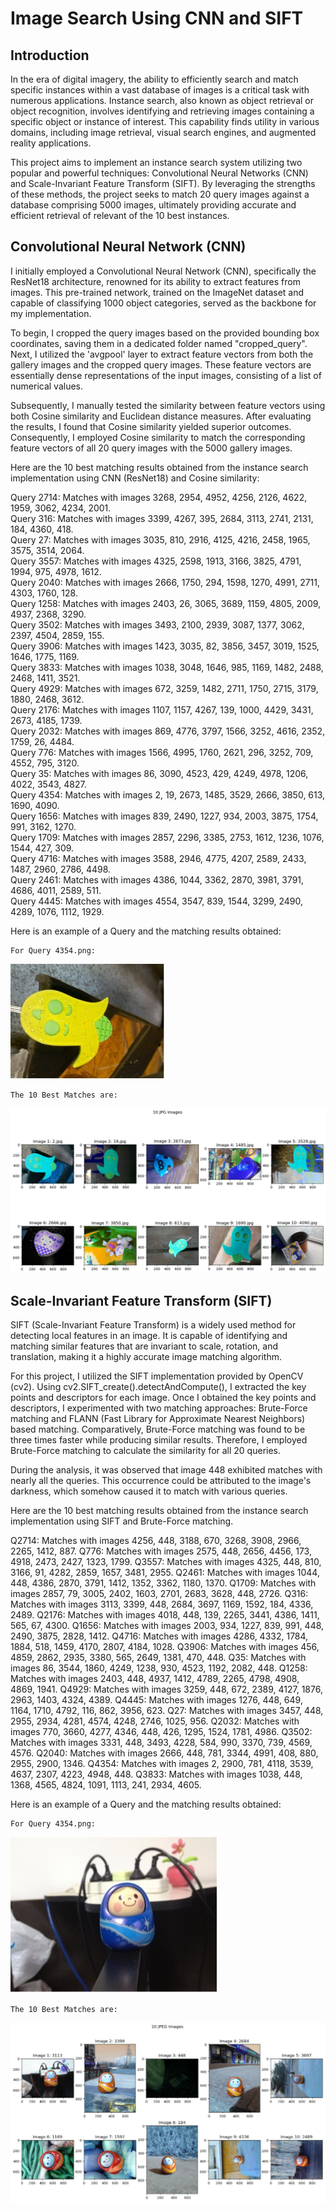 # Image Search Using CNN and SIFT

## Introduction ##
In the era of digital imagery, the ability to efficiently search and match specific instances within a vast database of images is a critical task with numerous applications. Instance search, also known as object retrieval or object recognition, involves identifying and retrieving images containing a specific object or instance of interest. This capability finds utility in various domains, including image retrieval, visual search engines, and augmented reality applications.

This project aims to implement an instance search system utilizing two popular and powerful techniques: Convolutional Neural Networks (CNN) and Scale-Invariant Feature Transform (SIFT). By leveraging the strengths of these methods, the project seeks to match 20 query images against a database comprising 5000 images, ultimately providing accurate and efficient retrieval of relevant of the 10 best instances.

## Convolutional Neural Network (CNN) ##

I initially employed a Convolutional Neural Network (CNN), specifically the ResNet18 architecture, renowned for its ability to extract features from images. This pre-trained network, trained on the ImageNet dataset and capable of classifying 1000 object categories, served as the backbone for my implementation.

To begin, I cropped the query images based on the provided bounding box coordinates, saving them in a dedicated folder named "cropped_query". Next, I utilized the 'avgpool' layer to extract feature vectors from both the gallery images and the cropped query images. These feature vectors are essentially dense representations of the input images, consisting of a list of numerical values.

Subsequently, I manually tested the similarity between feature vectors using both Cosine similarity and Euclidean distance measures. After evaluating the results, I found that Cosine similarity yielded superior outcomes. Consequently, I employed Cosine similarity to match the corresponding feature vectors of all 20 query images with the 5000 gallery images.

Here are the 10 best matching results obtained from the instance search implementation using CNN (ResNet18) and Cosine similarity:

Query 2714: Matches with images 3268, 2954, 4952, 4256, 2126, 4622, 1959, 3062, 4234, 2001. <br />
Query 316: Matches with images 3399, 4267, 395, 2684, 3113, 2741, 2131, 184, 4360, 418. <br />
Query 27: Matches with images 3035, 810, 2916, 4125, 4216, 2458, 1965, 3575, 3514, 2064. <br />
Query 3557: Matches with images 4325, 2598, 1913, 3166, 3825, 4791, 1994, 975, 4978, 1612. <br />
Query 2040: Matches with images 2666, 1750, 294, 1598, 1270, 4991, 2711, 4303, 1760, 128. <br />
Query 1258: Matches with images 2403, 26, 3065, 3689, 1159, 4805, 2009, 4937, 2368, 3290. <br />
Query 3502: Matches with images 3493, 2100, 2939, 3087, 1377, 3062, 2397, 4504, 2859, 155. <br />
Query 3906: Matches with images 1423, 3035, 82, 3856, 3457, 3019, 1525, 1646, 1775, 1169. <br />
Query 3833: Matches with images 1038, 3048, 1646, 985, 1169, 1482, 2488, 2468, 1411, 3521. <br />
Query 4929: Matches with images 672, 3259, 1482, 2711, 1750, 2715, 3179, 1880, 2468, 3612. <br />
Query 2176: Matches with images 1107, 1157, 4267, 139, 1000, 4429, 3431, 2673, 4185, 1739. <br />
Query 2032: Matches with images 869, 4776, 3797, 1566, 3252, 4616, 2352, 1759, 26, 4484. <br />
Query 776: Matches with images 1566, 4995, 1760, 2621, 296, 3252, 709, 4552, 795, 3120. <br />
Query 35: Matches with images 86, 3090, 4523, 429, 4249, 4978, 1206, 4022, 3543, 4827. <br />
Query 4354: Matches with images 2, 19, 2673, 1485, 3529, 2666, 3850, 613, 1690, 4090. <br />
Query 1656: Matches with images 839, 2490, 1227, 934, 2003, 3875, 1754, 991, 3162, 1270. <br />
Query 1709: Matches with images 2857, 2296, 3385, 2753, 1612, 1236, 1076, 1544, 427, 309. <br />
Query 4716: Matches with images 3588, 2946, 4775, 4207, 2589, 2433, 1487, 2960, 2786, 4498. <br />
Query 2461: Matches with images 4386, 1044, 3362, 2870, 3981, 3791, 4686, 4011, 2589, 511. <br />
Query 4445: Matches with images 4554, 3547, 839, 1544, 3299, 2490, 4289, 1076, 1112, 1929. <br />

Here is an example of a Query and the matching results obtained:

    For Query 4354.png:

<img src="/data/Source_Results/4354.jpg" alt="Query" width="auto" height="auto">

    The 10 Best Matches are:

<img src="/data/Source_Results/4354_10Best.png" alt="10_Best" width="auto" height="auto">

## Scale-Invariant Feature Transform (SIFT) ##

SIFT (Scale-Invariant Feature Transform) is a widely used method for detecting local features in an image. It is capable of identifying and matching similar features that are invariant to scale, rotation, and translation, making it a highly accurate image matching algorithm.

For this project, I utilized the SIFT implementation provided by OpenCV (cv2). Using cv2.SIFT_create().detectAndCompute(), I extracted the key points and descriptors for each image. Once I obtained the key points and descriptors, I experimented with two matching approaches: Brute-Force matching and FLANN (Fast Library for Approximate Nearest Neighbors) based matching. Comparatively, Brute-Force matching was found to be three times faster while producing similar results. Therefore, I employed Brute-Force matching to calculate the similarity for all 20 queries.

During the analysis, it was observed that image 448 exhibited matches with nearly all the queries. This occurrence could be attributed to the image's darkness, which somehow caused it to match with various queries.

Here are the 10 best matching results obtained from the instance search implementation using SIFT and Brute-Force matching.

Q2714: Matches with images 4256, 448, 3188, 670, 3268, 3908, 2966, 2265, 1412, 887.
Q776: Matches with images 2575, 448, 2656, 4456, 173, 4918, 2473, 2427, 1323, 1799.
Q3557: Matches with images 4325, 448, 810, 3166, 91, 4282, 2859, 1657, 3481, 2955.
Q2461: Matches with images 1044, 448, 4386, 2870, 3791, 1412, 1352, 3362, 1180, 1370.
Q1709: Matches with images 2857, 79, 3005, 2402, 1603, 2701, 2683, 3628, 448, 2726.
Q316: Matches with images 3113, 3399, 448, 2684, 3697, 1169, 1592, 184, 4336, 2489.
Q2176: Matches with images 4018, 448, 139, 2265, 3441, 4386, 1411, 565, 67, 4300.
Q1656: Matches with images 2003, 934, 1227, 839, 991, 448, 2490, 3875, 2828, 1412.
Q4716: Matches with images 4286, 4332, 1784, 1884, 518, 1459, 4170, 2807, 4184, 1028.
Q3906: Matches with images 456, 4859, 2862, 2935, 3380, 565, 2649, 1381, 470, 448.
Q35: Matches with images 86, 3544, 1860, 4249, 1238, 930, 4523, 1192, 2082, 448.
Q1258: Matches with images 2403, 448, 4937, 1412, 4789, 2265, 4798, 4908, 4869, 1941.
Q4929: Matches with images 3259, 448, 672, 2389, 4127, 1876, 2963, 1403, 4324, 4389.
Q4445: Matches with images 1276, 448, 649, 1164, 1710, 4792, 116, 862, 3956, 623.
Q27: Matches with images 3457, 448, 2955, 2934, 4281, 4574, 4248, 2746, 1025, 956.
Q2032: Matches with images 770, 3660, 4277, 4346, 448, 426, 1295, 1524, 1781, 4986.
Q3502: Matches with images 3331, 448, 3493, 4228, 584, 990, 3370, 739, 4569, 4576.
Q2040: Matches with images 2666, 448, 781, 3344, 4991, 408, 880, 2955, 2900, 1346.
Q4354: Matches with images 2, 2900, 781, 4118, 3539, 4637, 2307, 4223, 4948, 448.
Q3833: Matches with images 1038, 448, 1368, 4565, 4824, 1091, 1113, 241, 2934, 4605.

Here is an example of a Query and the matching results obtained:

    For Query 4354.png:

<img src="/data/Source_Results/316.jpg" alt="Query" width="auto" height="auto">

    The 10 Best Matches are:

<img src="/data/Source_Results/316_10Best.png" alt="10_Best" width="auto" height="auto">

